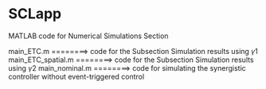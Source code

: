 # SCLapp
MATLAB code for Numerical Simulations Section

main_ETC.m            ========>     code for the Subsection Simulation results using $\gamma{1}$
main_ETC_spatial.m    ========>     code for the Subsection Simulation results using $\gamma{2}$
main_nominal.m        ========>     code for simulating the synergistic controller without event-triggered control
